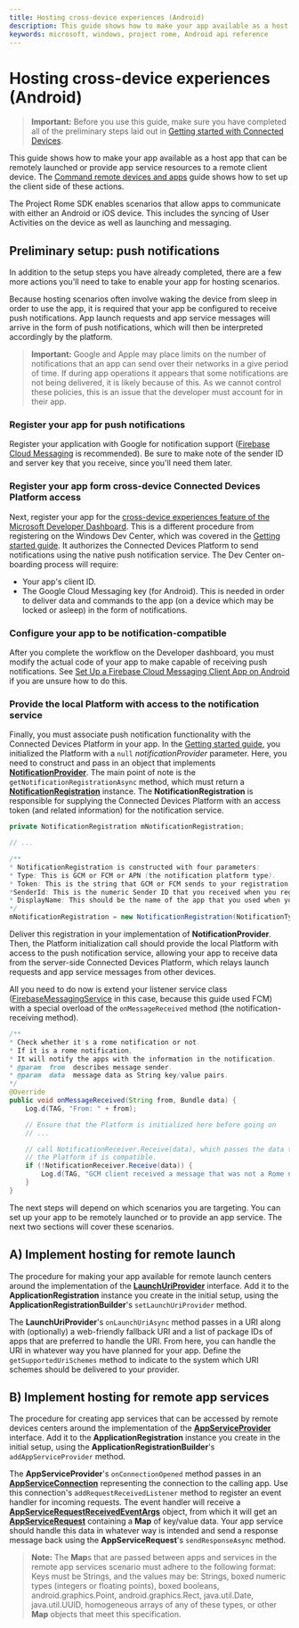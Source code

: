 ```yaml
---
title: Hosting cross-device experiences (Android)
description: This guide shows how to make your app available as a host app that can be remotely launched or provide app service resources to a remote client device.
keywords: microsoft, windows, project rome, Android api reference 
---
```


# Hosting cross-device experiences (Android)

> **Important:** Before you use this guide, make sure you have completed all of the preliminary steps laid out in [Getting started with Connected Devices](getting-started-rome-android.md).

This guide shows how to make your app available as a host app that can be remotely launched or provide app service resources to a remote client device. The [Command remote devices and apps](command-remote-devices-and-apps-android.md) guide shows how to set up the client side of these actions.

The Project Rome SDK enables scenarios that allow apps to communicate with either an Android or iOS device. This includes the syncing of User Activities on the device as well as launching and messaging. 

## Preliminary setup: push notifications

In addition to the setup steps you have already completed, there are a few more actions you'll need to take to enable your app for hosting scenarios.

Because hosting scenarios often involve waking the device from sleep in order to use the app, it is required that your app be configured to receive push notifications. App launch requests and app service messages will arrive in the form of push notifications, which will then be interpreted accordingly by the platform.

> **Important:** Google and Apple may place limits on the number of notifications that an app can send over their networks in a give period of time. If during app operations it appears that some notifications are not being delivered, it is likely because of this. As we cannot control these policies, this is an issue that the developer must account for in their app.

### Register your app for push notifications

Register your application with Google for notification support ([Firebase Cloud Messaging](https://firebase.google.com/docs/cloud-messaging/) is recommended). Be sure to make note of the sender ID and server key that you receive, since you'll need them later. 

### Register your app form cross-device Connected Devices Platform access

Next, register your app for the [cross-device experiences feature of the Microsoft Developer Dashboard](https://developer.microsoft.com/dashboard/crossplatform/web). This is a different procedure from registering on the Windows Dev Center, which was covered in the [Getting started guide](getting-started-rome-android.md). It authorizes the Connected Devices Platform to send notifications using the native push notification service. The Dev Center on-boarding process will require:
* Your app's client ID.
* The Google Cloud Messaging key (for Android). This is needed in order to deliver data and commands to the app (on a device which may be locked or asleep) in the form of notifications. 

### Configure your app to be notification-compatible

After you complete the workflow on the Developer dashboard, you must modify the actual code of your app to make capable of receiving push notifications. See [Set Up a Firebase Cloud Messaging Client App on Android](https://firebase.google.com/docs/cloud-messaging/android/client) if you are unsure how to do this.

### Provide the local Platform with access to the notification service

Finally, you must associate push notification functionality with the Connected Devices Platform in your app. In the [Getting started guide](getting-started-rome-android.md), you initialized the Platform with a `null` *notificationProvider* parameter. Here, you need to construct and pass in an object that implements **[NotificationProvider](https://docs.microsoft.com/java/api/com.microsoft.connecteddevices.core._notification_provider)**. The main point of note is the `getNotificationRegistrationAsync` method, which must return a **[NotificationRegistration](https://docs.microsoft.com/java/api/com.microsoft.connecteddevices.core._notification_registration)** instance. The **NotificationRegistration** is responsible for supplying the Connected Devices Platform with an access token (and related information) for the notification service.


```Java
private NotificationRegistration mNotificationRegistration;

// ...

/**
* NotificationRegistration is constructed with four parameters:
* Type: This is GCM or FCM or APN (the notification platform type).
* Token: This is the string that GCM or FCM sends to your registration intent service.
*SenderId: This is the numeric Sender ID that you received when you registered your app for push notifications.
* DisplayName: This should be the name of the app that you used when you registered it on the Microsoft dev portal. 
*/
mNotificationRegistration = new NotificationRegistration(NotificationType.FCM, token, FCM_SENDER_ID, "MyAppName");
```

Deliver this registration in your implementation of **NotificationProvider**. Then, the Platform initialization call should provide the local Platform with access to the push notification service, allowing your app to receive data from the server-side Connected Devices Platform, which relays launch requests and app service messages from other devices. 

All you need to do now is extend your listener service class ([FirebaseMessagingService](https://firebase.google.com/docs/reference/android/com/google/firebase/messaging/FirebaseMessagingService) in this case, because this guide used FCM) with a special overload of the `onMessageReceived` method (the notification-receiving method).

```Java
/**
* Check whether it's a rome notification or not.
* If it is a rome notification,
* It will notify the apps with the information in the notification.
* @param  from  describes message sender.
* @param  data  message data as String key/value pairs.
*/
@Override
public void onMessageReceived(String from, Bundle data) {
    Log.d(TAG, "From: " + from);

    // Ensure that the Platform is initialized here before going on
    // ...

    // call NotificationReceiver.Receive(data), which passes the data to 
    // the Platform if is compatible.
    if (!NotificationReceiver.Receive(data)) {
        Log.d(TAG, "GCM client received a message that was not a Rome notification");
    }
}
```


The next steps will depend on which scenarios you are targeting. You can set up your app to be remotely launched or to provide an app service. The next two sections will cover these scenarios.

## A) Implement hosting for remote launch
The procedure for making your app available for remote launch centers around the implementation of the **[LaunchUriProvider](https://docs.microsoft.com/java/api/com.microsoft.connecteddevices.hosting._launch_uri_provider)** interface. Add it to the **ApplicationRegistration** instance you create in the initial setup, using the **ApplicationRegistrationBuilder**'s `setLaunchUriProvider` method. 

The **LaunchUriProvider**'s `onLaunchUriAsync` method passes in a URI along with (optionally) a web-friendly fallback URI and a list of package IDs of apps that are preferred to handle the URI. From here, you can handle the URI in whatever way you have planned for your app. Define the `getSupportedUriSchemes` method to indicate to the system which URI schemes should be delivered to your provider.

## B) Implement hosting for remote app services
The procedure for creating app services that can be accessed by remote devices centers around the implementation of the **[AppServiceProvider](https://docs.microsoft.com/java/api/com.microsoft.connecteddevices.hosting._app_service_provider)** interface. Add it to the **ApplicationRegistration** instance you create in the initial setup, using the **ApplicationRegistrationBuilder**'s `addAppServiceProvider` method. 

The **AppServiceProvider**'s `onConnectionOpened` method passes in an **[AppServiceConnection](https://docs.microsoft.com/java/api/com.microsoft.connecteddevices.commanding._app_service_connection)** representing the connection to the calling app. Use this connection's `addRequestReceivedListener` method to register an event handler for incoming requests. The event handler will receive a **[AppServiceRequestReceivedEventArgs](https://docs.microsoft.com/java/api/com.microsoft.connecteddevices.commanding._app_service_request_received_event_args)** object, from which it will get an **[AppServiceRequest](https://docs.microsoft.com/java/api/com.microsoft.connecteddevices.commanding._app_service_request)** containing a **Map** of key/value data. Your app service should handle this data in whatever way is intended and send a response message back using the **AppServiceRequest**'s `sendResponseAsync` method.

> **Note:** The **Map**s that are passed between apps and services in the remote app services scenario must adhere to the following format: Keys must be Strings, and the values may be: Strings, boxed numeric types (integers or floating points), boxed booleans, android.graphics.Point, android.graphics.Rect, java.util.Date, java.util.UUID, homogeneous arrays of any of these types, or other **Map** objects that meet this specification.

